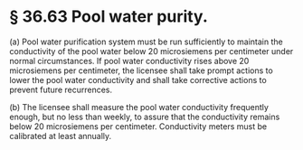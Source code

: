 # § 36.63   Pool water purity.

(a) Pool water purification system must be run sufficiently to maintain the conductivity of the pool water below 20 microsiemens per centimeter under normal circumstances. If pool water conductivity rises above 20 microsiemens per centimeter, the licensee shall take prompt actions to lower the pool water conductivity and shall take corrective actions to prevent future recurrences.


(b) The licensee shall measure the pool water conductivity frequently enough, but no less than weekly, to assure that the conductivity remains below 20 microsiemens per centimeter. Conductivity meters must be calibrated at least annually.




